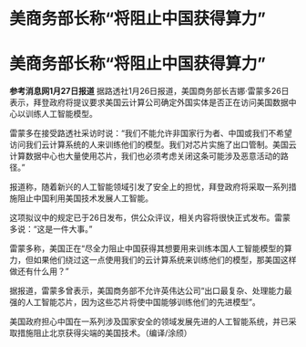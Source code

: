 # 美商务部长称“将阻止中国获得算力”

# 美商务部长称“将阻止中国获得算力”

**参考消息网1月27日报道**
据路透社1月26日报道，美国商务部长吉娜·雷蒙多26日表示，拜登政府将提议要求美国云计算公司确定外国实体是否正在访问美国数据中心以训练人工智能模型。

雷蒙多在接受路透社采访时说：“我们不能允许非国家行为者、中国或我们不希望访问我们云计算系统的人来训练他们的模型。我们对芯片实施了出口管制。美国云计算数据中心也大量使用芯片，我们也必须考虑关闭这条可能涉及恶意活动的路径。”

报道称，随着新兴的人工智能领域引发了安全上的担忧，拜登政府将采取一系列措施阻止中国利用美国技术发展人工智能。

这项拟议中的规定已于26日发布，供公众评议，相关内容将很快正式发布。雷蒙多说：“这是一件大事。”

雷蒙多称，美国正在“尽全力阻止中国获得其想要用来训练本国人工智能模型的算力，但如果他们绕过这一点使用我们的云计算系统来训练他们的模型，那美国这样做还有什么用？”

据报道，雷蒙多曾表示，美国商务部不允许英伟达公司“出口最复杂、处理能力最强的人工智能芯片，因为这些芯片将使中国能够训练他们的先进模型”。

美国政府担心中国在一系列涉及国家安全的领域发展先进的人工智能系统，并已采取措施阻止北京获得尖端的美国技术。（编译/涂颀）


